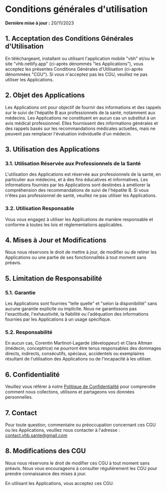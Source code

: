 # Conditions générales d'utilisation

**Dernière mise à jour :** 20/11/2023

## 1. Acceptation des Conditions Générales d'Utilisation

En téléchargeant, installant ou utilisant l'application mobile "vbh" et/ou le site "vhb.netlify.app" (ci-après dénommés "les Applications"), vous acceptez les présentes Conditions Générales d'Utilisation (ci-après dénommées "CGU"). Si vous n'acceptez pas les CGU, veuillez ne pas utiliser les Applications.

## 2. Objet des Applications

Les Applications ont pour objectif de fournir des informations et des rappels sur le suivi de l'hépatite B aux professionnels de la santé, notamment aux médecins. Les Applications ne constituent en aucun cas un substitut à un avis médical professionnel. Elles fournissent des informations générales et des rappels basés sur les recommandations médicales actuelles, mais ne peuvent pas remplacer l'évaluation individuelle d'un médecin.

## 3. Utilisation des Applications

### 3.1. Utilisation Réservée aux Professionnels de la Santé

L'utilisation des Applications est réservée aux professionnels de la santé, en particulier aux médecins, et à des fins éducatives et informatives. Les informations fournies par les Applications sont destinées à améliorer la compréhension des recommandations de suivi de l'hépatite B. Si vous n'êtes pas professionnel de santé, veuillez ne pas utiliser les Applications.

### 3.2. Utilisation Responsable

Vous vous engagez à utiliser les Applications de manière responsable et conforme à toutes les lois et réglementations applicables.

## 4. Mises à Jour et Modifications

Nous nous réservons le droit de mettre à jour, de modifier ou de retirer les Applications ou une partie de ses fonctionnalités à tout moment sans préavis.

## 5. Limitation de Responsabilité

### 5.1. Garantie

Les Applications sont fournies "telle quelle" et "selon la disponibilité" sans aucune garantie explicite ou implicite. Nous ne garantissons pas l'exactitude, l'exhaustivité, la fiabilité ou l'adéquation des informations fournies par les Applications à un usage spécifique.

### 5.2. Responsabilité

En aucun cas, Corentin Martinot-Lagarde (développeur) et Clara Altman (médecin, conceptrice) ne pourront être tenus responsables des dommages directs, indirects, consécutifs, spéciaux, accidentels ou exemplaires résultant de l'utilisation des Applications ou de l'incapacité à les utiliser.

## 6. Confidentialité

Veuillez vous référer à notre [Politique de Confidentialité](https://github.com/CorentinMartinot/vhb/blob/main/legal/politique-de-confidentialite.md) pour comprendre comment nous collectons, utilisons et partageons vos données personnelles.

## 7. Contact

Pour toute question, commentaire ou préoccupation concernant ces CGU ou les Applications, veuillez nous contacter à l'adresse : [contact.vhb.sante@gmail.com](mailto:contact.vhb.sante@gmail.com)

## 8. Modifications des CGU

Nous nous réservons le droit de modifier ces CGU à tout moment sans préavis. Nous vous encourageons à consulter régulièrement les CGU pour prendre connaissance des mises à jour.

En utilisant les Applications, vous acceptez ces CGU.

